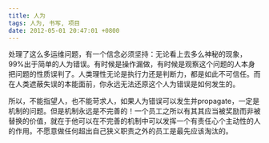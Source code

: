 ```yaml
---
title: 人为
tags: 人为, 书写, 项目
date: 2012-05-01 20:47:01 +0800
---
```



处理了这么多运维问题，有一个信念必须坚持：无论看上去多么神秘的现象，99%出于简单的人为错误。有时候是操作漏做，有时候是观察这个问题的人本身把问题的性质误判了。人类理性无论是执行力还是判断力，都是如此不可信任。而在人类遮蔽失误的本能面前，你永远无法还原这个人为错误是如何发生的。

所以，不能指望人，也不能苛求人，如果人为错误可以发生并propagate，一定是机制的问题。但是机制永远是不完善的！一个员工之所以有其其应当被奖励而非被替换的价值，就在于他可以在不完善的机制中可以发挥一个有责任心个主动性的人的作用。不愿意做任何超出自己狭义职责之外的员工是最先应该淘汰的。

